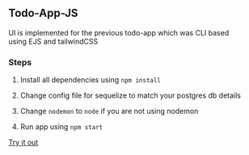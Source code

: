 ## Todo-App-JS

UI is implemented for the previous todo-app which was CLI based<br>
using EJS and tailwindCSS

### Steps

1. Install all dependencies using
   `npm install`

2. Change config file for sequelize to match your postgres db details

3. Change `nodemon` to `node`
   if you are not using nodemon

4. Run app using `npm start`

[Try it out](https://todo-app-js-kvh0.onrender.com/)

